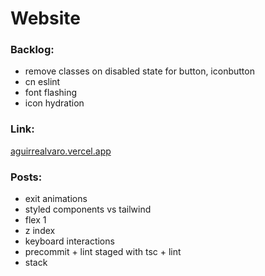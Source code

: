 # Website

### Backlog:

- remove classes on disabled state for button, iconbutton
- cn eslint
- font flashing
- icon hydration

### Link:

[aguirrealvaro.vercel.app](https://aguirrealvaro.vercel.app/)

### Posts:

- exit animations
- styled components vs tailwind
- flex 1
- z index
- keyboard interactions
- precommit + lint staged with tsc + lint
- stack
